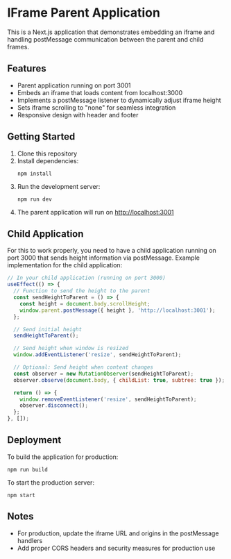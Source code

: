 # IFrame Parent Application

This is a Next.js application that demonstrates embedding an iframe and handling postMessage communication between the parent and child frames.

## Features

- Parent application running on port 3001
- Embeds an iframe that loads content from localhost:3000
- Implements a postMessage listener to dynamically adjust iframe height
- Sets iframe scrolling to "none" for seamless integration
- Responsive design with header and footer

## Getting Started

1. Clone this repository
2. Install dependencies:
   ```
   npm install
   ```
3. Run the development server:
   ```
   npm run dev
   ```
4. The parent application will run on [http://localhost:3001](http://localhost:3001)

## Child Application

For this to work properly, you need to have a child application running on port 3000 that sends height information via postMessage. Example implementation for the child application:

```javascript
// In your child application (running on port 3000)
useEffect(() => {
  // Function to send the height to the parent
  const sendHeightToParent = () => {
    const height = document.body.scrollHeight;
    window.parent.postMessage({ height }, 'http://localhost:3001');
  };

  // Send initial height
  sendHeightToParent();

  // Send height when window is resized
  window.addEventListener('resize', sendHeightToParent);

  // Optional: Send height when content changes
  const observer = new MutationObserver(sendHeightToParent);
  observer.observe(document.body, { childList: true, subtree: true });

  return () => {
    window.removeEventListener('resize', sendHeightToParent);
    observer.disconnect();
  };
}, []);
```

## Deployment

To build the application for production:

```
npm run build
```

To start the production server:

```
npm start
```

## Notes

- For production, update the iframe URL and origins in the postMessage handlers
- Add proper CORS headers and security measures for production use
